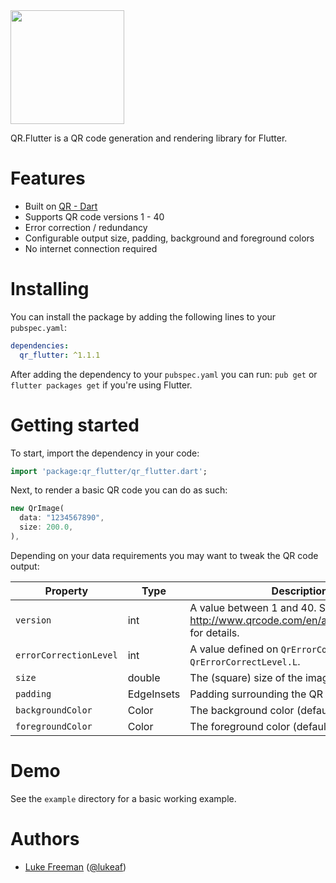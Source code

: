 <img src="https://storage.googleapis.com/product-logos/logo_qr_flutter.png" align="center" width="182">

QR.Flutter is a QR code generation and rendering library for Flutter.

# Features
- Built on [QR - Dart](https://github.com/kevmoo/qr.dart)
- Supports QR code versions 1 - 40
- Error correction / redundancy
- Configurable output size, padding, background and foreground colors
- No internet connection required

# Installing

You can install the package by adding the following lines to your `pubspec.yaml`:

```yaml
dependencies:
  qr_flutter: ^1.1.1
```

After adding the dependency to your `pubspec.yaml` you can run: `pub get` or `flutter packages get` if you're using Flutter.

# Getting started

To start, import the dependency in your code:

```dart
import 'package:qr_flutter/qr_flutter.dart';
```

Next, to render a basic QR code you can do as such:

```dart
new QrImage(
  data: "1234567890",
  size: 200.0,
),
```

Depending on your data requirements you may want to tweak the QR code output:

| Property | Type | Description |
|----|----|----|
| `version` | int | A value between 1 and 40. See http://www.qrcode.com/en/about/version.html for details. |
| `errorCorrectionLevel` | int | A value defined on `QrErrorCorrectLevel`. e.g.: `QrErrorCorrectLevel.L`. |
| `size` | double | The (square) size of the image |
| `padding` | EdgeInsets | Padding surrounding the QR code data |
| `backgroundColor` | Color | The background color (default is none) |
| `foregroundColor` | Color | The foreground color (default is black) |

# Demo

See the `example` directory for a basic working example.

# Authors
 * [Luke Freeman](https://github.com/lukef) ([@lukeaf](http://twitter.com/lukeaf))
